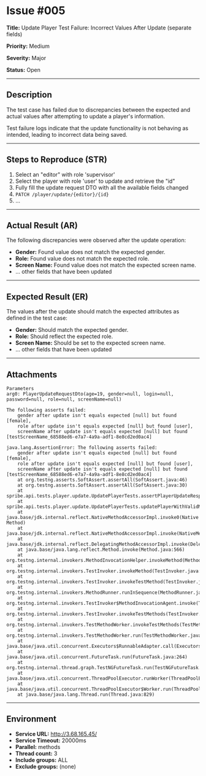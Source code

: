 # Issue #005

**Title:** Update Player Test Failure: Incorrect Values After Update (separate fields)

**Priority:** Medium

**Severity:** Major

**Status:** Open

---

## Description
The test case has failed due to discrepancies between the expected and actual values after attempting to update a player's information.

Test failure logs indicate that the update functionality is not behaving as intended, leading to incorrect data being saved.

---

## Steps to Reproduce (STR)
1. Select an "editor" with role 'supervisor'
2. Select the player with role 'user' to update and retrieve the "id"
3. Fully fill the update request DTO with all the available fields changed
4. `PATCH /player/update/{editor}/{id}`
5.
   ...

---

## Actual Result (AR)
The following discrepancies were observed after the update operation:

- **Gender:** Found value does not match the expected gender.
- **Role:** Found value does not match the expected role.
- **Screen Name:** Found value does not match the expected screen name.
- ... other fields that have been updated

---

## Expected Result (ER)
The values after the update should match the expected attributes as defined in the test case:

- **Gender:** Should match the expected gender.
- **Role:** Should reflect the expected role.
- **Screen Name:** Should be set to the expected screen name.
- ... other fields that have been updated

---

## Attachments
```
Parameters
arg0: PlayerUpdateRequestDto(age=19, gender=null, login=null, password=null, role=null, screenName=null)
```

```
The following asserts failed:
	gender after update isn't equals expected [null] but found [female],
	role after update isn't equals expected [null] but found [user],
	screenName after update isn't equals expected [null] but found [testScreenName_68588ed6-e7a7-4a9a-adf1-8e8cd2ed0ac4]	

java.lang.AssertionError: The following asserts failed:
	gender after update isn't equals expected [null] but found [female],
	role after update isn't equals expected [null] but found [user],
	screenName after update isn't equals expected [null] but found [testScreenName_68588ed6-e7a7-4a9a-adf1-8e8cd2ed0ac4]
	at org.testng.asserts.SoftAssert.assertAll(SoftAssert.java:46)
	at org.testng.asserts.SoftAssert.assertAll(SoftAssert.java:30)
	at spribe.api.tests.player.update.UpdatePlayerTests.assertPlayerUpdateResponse(UpdatePlayerTests.java:97)
	at spribe.api.tests.player.update.UpdatePlayerTests.updatePlayerWithValidMutateValueTest(UpdatePlayerTests.java:73)
	at java.base/jdk.internal.reflect.NativeMethodAccessorImpl.invoke0(Native Method)
	at java.base/jdk.internal.reflect.NativeMethodAccessorImpl.invoke(NativeMethodAccessorImpl.java:62)
	at java.base/jdk.internal.reflect.DelegatingMethodAccessorImpl.invoke(DelegatingMethodAccessorImpl.java:43)
	at java.base/java.lang.reflect.Method.invoke(Method.java:566)
	at org.testng.internal.invokers.MethodInvocationHelper.invokeMethod(MethodInvocationHelper.java:141)
	at org.testng.internal.invokers.TestInvoker.invokeMethod(TestInvoker.java:686)
	at org.testng.internal.invokers.TestInvoker.invokeTestMethod(TestInvoker.java:230)
	at org.testng.internal.invokers.MethodRunner.runInSequence(MethodRunner.java:63)
	at org.testng.internal.invokers.TestInvoker$MethodInvocationAgent.invoke(TestInvoker.java:992)
	at org.testng.internal.invokers.TestInvoker.invokeTestMethods(TestInvoker.java:203)
	at org.testng.internal.invokers.TestMethodWorker.invokeTestMethods(TestMethodWorker.java:154)
	at org.testng.internal.invokers.TestMethodWorker.run(TestMethodWorker.java:134)
	at java.base/java.util.concurrent.Executors$RunnableAdapter.call(Executors.java:515)
	at java.base/java.util.concurrent.FutureTask.run(FutureTask.java:264)
	at org.testng.internal.thread.graph.TestNGFutureTask.run(TestNGFutureTask.java:22)
	at java.base/java.util.concurrent.ThreadPoolExecutor.runWorker(ThreadPoolExecutor.java:1128)
	at java.base/java.util.concurrent.ThreadPoolExecutor$Worker.run(ThreadPoolExecutor.java:628)
	at java.base/java.lang.Thread.run(Thread.java:829)
```
---

## Environment
- **Service URL:** http://3.68.165.45/
- **Service Timeout:** 20000ms
- **Parallel:** methods
- **Thread count:** 3
- **Include groups:** ALL
- **Exclude groups:** (none)